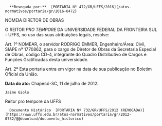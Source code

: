      **Revogada por:**  [PORTARIA Nº 472/GR/UFFS/2016](/atos-normativos/portaria/gr/2016-0472) 

   NOMEIA DIRETOR DE OBRAS  

O REITOR *PRO TEMPORE* DA UNIVERSIDADE FEDERAL DA FRONTEIRA SUL - UFFS, no uso das suas atribuições legais, resolve:

 Art. 1º NOMEAR, o servidor RODRIGO EMMER, Engenheiro/Área: Civil, SIAPE nº 1770862, para o cargo de Diretor de Obras da Secretaria Especial de Obras, código CD-4, integrante do Quadro Distributivo de Cargos e Funções Gratificadas desta universidade.

 Art. 2º Esta portaria entra em vigor na data de sua publicação no Boletim Oficial da União.

  

   **Data do ato:** Chapecó-SC, 11 de julho de 2012.   
 

    Jaime Giolo   
 Reitor pro tempore da UFFS 

      Documento Histórico  [PORTARIA Nº 732/GR/UFFS/2012 (REVOGADA)](https://www.uffs.edu.br/atos-normativos/portaria/gr/2012-0732/@@download/documento_historico)     
      